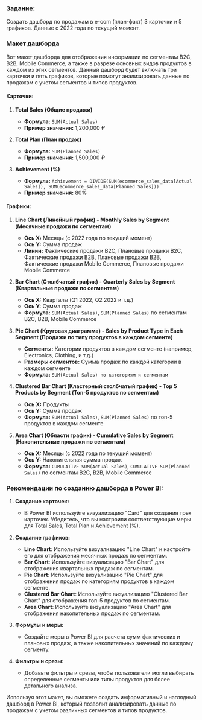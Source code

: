 ###  Задание: 
Создать дашборд по продажам в e-com (план-факт) 3 карточки и 5 графиков. Данные с 2022 года по текущий момент.

### Макет дашборда
Вот макет дашборда для отображения информации по сегментам B2C, B2B, Mobile Commerce, а также в разрезе основных видов продуктов в каждом из этих сегментов. Данный дашборд будет включать три карточки и пять графиков, которые помогут анализировать данные по продажам с учетом сегментов и типов продуктов.

#### Карточки:
1. **Total Sales (Общие продажи)**
   - **Формула:** `SUM(Actual Sales)`
   - **Пример значения:** 1,200,000 ₽

2. **Total Plan (План продаж)**
   - **Формула:** `SUM(Planned Sales)`
   - **Пример значения:** 1,500,000 ₽

3. **Achievement (%)**
   - **Формула:** `Achievement = DIVIDE(SUM(ecommerce_sales_data[Actual Sales]), SUM(ecommerce_sales_data[Planned Sales]))`
   - **Пример значения:** 80%

#### Графики:
1. **Line Chart (Линейный график) - Monthly Sales by Segment (Месячные продажи по сегментам)**
   - **Ось X:** Месяцы (с 2022 года по текущий момент)
   - **Ось Y:** Сумма продаж
   - **Линии:** Фактические продажи B2C, Плановые продажи B2C, Фактические продажи B2B, Плановые продажи B2B, Фактические продажи Mobile Commerce, Плановые продажи Mobile Commerce

2. **Bar Chart (Столбчатый график) - Quarterly Sales by Segment (Квартальные продажи по сегментам)**
   - **Ось X:** Кварталы (Q1 2022, Q2 2022 и т.д.)
   - **Ось Y:** Сумма продаж
   - **Формула:** `SUM(Actual Sales)`, `SUM(Planned Sales)` по сегментам B2C, B2B, Mobile Commerce

3. **Pie Chart (Круговая диаграмма) - Sales by Product Type in Each Segment (Продажи по типу продуктов в каждом сегменте)**
   - **Сегменты:** Категории продуктов в каждом сегменте (например, Electronics, Clothing, и т.д.)
   - **Размеры сегментов:** Сумма продаж по каждой категории в каждом сегменте
   - **Формула:** `SUM(Actual Sales) по категориям и сегментам`

4. **Clustered Bar Chart (Кластерный столбчатый график) - Top 5 Products by Segment (Топ-5 продуктов по сегментам)**
   - **Ось X:** Продукты
   - **Ось Y:** Сумма продаж
   - **Формула:** `SUM(Actual Sales)`, `SUM(Planned Sales)` по топ-5 продуктов в каждом сегменте

5. **Area Chart (Области график) - Cumulative Sales by Segment (Накопительные продажи по сегментам)**
   - **Ось X:** Месяцы (с 2022 года по текущий момент)
   - **Ось Y:** Накопительная сумма продаж
   - **Формула:** `CUMULATIVE SUM(Actual Sales)`, `CUMULATIVE SUM(Planned Sales)` по сегментам B2C, B2B, Mobile Commerce

### Рекомендации по созданию дашборда в Power BI:

1. **Создание карточек:**
   - В Power BI используйте визуализацию "Card" для создания трех карточек. Убедитесь, что вы настроили соответствующие меры для Total Sales, Total Plan и Achievement (%).

2. **Создание графиков:**
   - **Line Chart**: Используйте визуализацию "Line Chart" и настройте его для отображения месячных продаж по сегментам.
   - **Bar Chart**: Используйте визуализацию "Bar Chart" для отображения квартальных продаж по сегментам.
   - **Pie Chart**: Используйте визуализацию "Pie Chart" для отображения продаж по категориям продуктов в каждом сегменте.
   - **Clustered Bar Chart**: Используйте визуализацию "Clustered Bar Chart" для отображения топ-5 продуктов по сегментам.
   - **Area Chart**: Используйте визуализацию "Area Chart" для отображения накопительных продаж по сегментам.

3. **Формулы и меры:**
   - Создайте меры в Power BI для расчета сумм фактических и плановых продаж, а также накопительных значений по каждому сегменту.

4. **Фильтры и срезы:**
   - Добавьте фильтры и срезы, чтобы пользователи могли выбирать определенные сегменты или типы продуктов для более детального анализа.

Используя этот макет, вы сможете создать информативный и наглядный дашборд в Power BI, который позволит анализировать данные по продажам с учетом различных сегментов и типов продуктов.